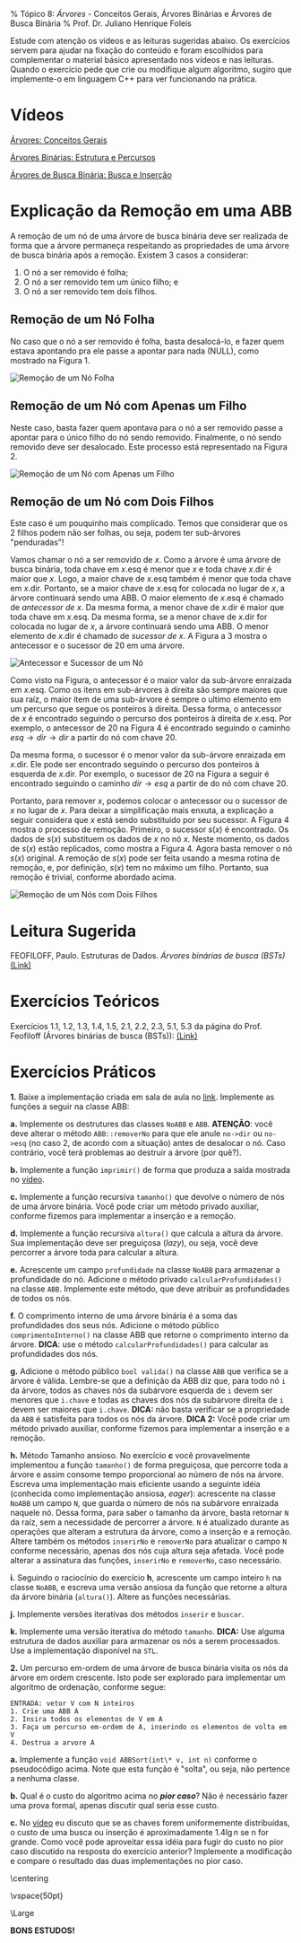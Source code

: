 % Tópico 8: *Árvores* - Conceitos Gerais, Árvores Binárias e Árvores de Busca Binária
% Prof. Dr. Juliano Henrique Foleis

Estude com atenção os vídeos e as leituras sugeridas abaixo. Os exercícios servem para ajudar na fixação do conteúdo e foram escolhidos para complementar o material básico apresentado nos vídeos e nas leituras. Quando o exercício pede que crie ou modifique algum algoritmo, sugiro que implemente-o em linguagem C++ para ver funcionando na prática.

# Vídeos

[Árvores: Conceitos Gerais](https://youtu.be/zE1FMszj_1c)

[Árvores Binárias: Estrutura e Percursos](https://youtu.be/l6SGErZpHro)

[Árvores de Busca Binária: Busca e Inserção](https://youtu.be/dzTCB5HthBQ)

# Explicação da Remoção em uma ABB

A remoção de um nó de uma árvore de busca binária deve ser realizada de forma que a árvore permaneça respeitando as propriedades de uma árvore de busca binária após a remoção. Existem 3 casos a considerar:

1. O nó a ser removido é folha;
2. O nó a ser removido tem um único filho; e
3. O nó a ser removido tem dois filhos.

## Remoção de um Nó Folha

No caso que o nó a ser removido é folha, basta desalocá-lo, e fazer quem estava apontando pra ele passe a apontar para nada (NULL), como mostrado na Figura 1.

![Remoção de um Nó Folha](rem_folha.png)

## Remoção de um Nó com Apenas um Filho

Neste caso, basta fazer quem apontava para o nó a ser removido passe a apontar para o único filho do nó sendo removido. Finalmente, o nó sendo removido deve ser desalocado. Este processo está representado na Figura 2.

![Remoção de um Nó com Apenas um Filho](rem_1filho.png)

## Remoção de um Nó com Dois Filhos

Este caso é um pouquinho mais complicado. Temos que considerar que os 2 filhos podem não ser folhas, ou seja, podem ter sub-árvores "penduradas"! 

Vamos chamar o nó a ser removido de $x$. Como a árvore é uma árvore de busca binária, toda chave em $x$.esq é menor que $x$ e toda chave $x$.dir é maior que $x$. Logo, a maior chave de $x$.esq também é menor que toda chave em $x$.dir. Portanto, se a maior chave de $x$.esq for colocada no lugar de $x$, a árvore continuará sendo uma ABB. O maior elemento de $x$.esq é chamado de *antecessor de x*. Da mesma forma, a menor chave de $x$.dir é maior que toda chave em $x$.esq. Da mesma forma, se a menor chave de $x$.dir for colocada no lugar de $x$, a árvore continuará sendo uma ABB. O menor elemento de $x$.dir é chamado de *sucessor de x*. A Figura a 3 mostra o antecessor e o sucessor de 20 em uma árvore.

![Antecessor e Sucessor de um Nó](ant_suc_20.png)

Como visto na Figura, o antecessor é o maior valor da sub-árvore enraizada em $x$.esq. Como os itens em sub-árvores à direita são sempre maiores que sua raíz, o maior item de uma sub-árvore é sempre o ultimo elemento em um percurso que segue os ponteiros à direita. Dessa forma, o antecessor de $x$ é encontrado seguindo o percurso dos ponteiros à direita de $x$.esq. Por exemplo, o antecessor de 20 na Figura 4 é encontrado seguindo o caminho $esq \rightarrow dir \rightarrow dir$ a partir do nó com chave 20.

Da mesma forma, o sucessor é o menor valor da sub-árvore enraizada em $x$.dir. Ele pode ser encontrado seguindo o percurso dos ponteiros à esquerda de $x$.dir. Por exemplo, o sucessor de 20 na Figura a seguir é encontrado seguindo o caminho $dir \rightarrow esq$ a partir de do nó com chave 20.

Portanto, para remover $x$, podemos colocar o antecessor ou o sucessor de $x$ no lugar de $x$. Para deixar a simplificação mais enxuta, a explicação a seguir considera que $x$ está sendo substituído por seu sucessor. A Figura 4 mostra o processo de remoção. Primeiro, o sucessor $s(x)$ é encontrado. Os dados de $s(x)$ substituem os dados de $x$ no nó $x$. Neste momento, os dados de $s(x)$ estão replicados, como mostra a Figura 4. Agora basta remover o nó $s(x)$ original. A remoção de $s(x)$ pode ser feita usando a mesma rotina de remoção, e, por definição, $s(x)$ tem no máximo um filho. Portanto, sua remoção é trivial, conforme abordado acima.

![Remoção de um Nós com Dois Filhos](rem_2filhos.png)

# Leitura Sugerida

FEOFILOFF, Paulo. Estruturas de Dados. *Árvores binárias de busca (BSTs)* [(Link)](https://www.ime.usp.br/~pf/estruturas-de-dados/aulas/st-bst.html)

# Exercícios Teóricos

Exercícios 1.1, 1.2, 1.3, 1.4, 1.5, 2.1, 2.2, 2.3, 5.1, 5.3 da página do Prof. Feofiloff (Árvores binárias de busca (BSTs)): [(Link)](https://www.ime.usp.br/~pf/estruturas-de-dados/aulas/st-bst.html)

# Exercícios Práticos

**1.** Baixe a implementação criada em sala de aula no [link](https://github.com/julianofoleiss/BCC4001-guias/tree/4178e3ceb8cb4c6add8cc29df2ffd58dac8adeec/08.%20arvores%20e%20arvores%20de%20busca%20bin%C3%A1ria/abb). Implemente as funções a seguir na classe ABB:

**a.** Implemente os destrutures das classes `NoABB` e `ABB`. **ATENÇÃO**: você deve alterar o método `ABB::removerNo` para que ele anule `no->dir` ou `no->esq` (no caso 2, de acordo com a situação) antes de desalocar o nó. Caso contrário, você terá problemas ao destruir a árvore (por quê?). 

**b.** Implemente a função `imprimir()` de forma que produza a saída mostrada no [vídeo](https://youtu.be/dzTCB5HthBQ?t=1960).

**c.** Implemente a função recursiva `tamanho()` que devolve o número de nós de uma árvore binária. Você pode criar um método privado auxiliar, conforme fizemos para implementar a inserção e a remoção.

**d.** Implemente a função recursiva `altura()` que calcula a altura da árvore. Sua implementação deve ser preguiçosa (*lazy*), ou seja, você deve percorrer a árvore toda para calcular a altura. 

**e.** Acrescente um campo `profundidade` na classe `NoABB` para armazenar a profundidade do nó. Adicione o método privado `calcularProfundidades()` na classe `ABB`. Implemente este método, que deve atribuir as profundidades de todos os nós.

**f.** O comprimento interno de uma árvore binária é a soma das profundidades dos seus nós. Adicione o método público `comprimentoInterno()` na classe ABB que retorne o comprimento interno da árvore. **DICA**: use o método `calcularProfundidades()` para calcular as profundidades dos nós.

**g.** Adicione o método público `bool valida()` na classe `ABB` que verifica se a árvore é válida. Lembre-se que a definição da ABB diz que, para todo nó `i` da árvore, todos as chaves nós da subárvore esquerda de `i` devem ser menores que `i.chave` e todas as chaves dos nós da subárvore direita de `i` devem ser maiores que `i.chave`. **DICA:** não basta verificar se a propriedade da `ABB` é satisfeita para todos os nós da árvore. **DICA 2:** Você pode criar um método privado auxiliar, conforme fizemos para implementar a inserção e a remoção.

**h.** Método Tamanho ansioso. No exercício **c** você provavelmente implementou a função `tamanho()` de forma preguiçosa, que percorre toda a árvore e assim consome tempo proporcional ao número de nós na árvore. Escreva uma implementação mais eficiente usando a seguinte idéia (conhecida como implementação ansiosa, *eager*): acrescente na classe `NoABB` um campo `N`, que guarda o número de nós na subárvore enraizada naquele nó. Dessa forma, para saber o tamanho da árvore, basta retornar `N` da raíz, sem a necessidade de percorrer a árvore. `N` é atualizado durante as operações que alteram a estrutura da árvore, como a inserção e a remoção. Altere também os métodos `inserirNo` e `removerNo` para atualizar o campo `N` conforme necessário, apenas dos nós cuja altura seja afetada. Você pode alterar a assinatura das funções, `inserirNo` e `removerNo`, caso necessário.

**i.** Seguindo o raciocínio do exercício **h**, acrescente um campo inteiro `h` na classe `NoABB`, e escreva uma versão ansiosa da função que retorne a altura da árvore binária (`altura()`). Altere as funções necessárias.

**j.** Implemente versões iterativas dos métodos `inserir` e `buscar`.

**k.** Implemente uma versão iterativa do método `tamanho`. **DICA:** Use alguma estrutura de dados auxiliar para armazenar os nós a serem processados. Use a implementação disponível na `STL`.

**2.** Um percurso em-ordem de uma árvore de busca binária visita os nós da árvore em ordem crescente. Isto pode ser explorado para implementar um algoritmo de ordenação, conforme segue:

~~~
ENTRADA: vetor V com N inteiros
1. Crie uma ABB A
2. Insira todos os elementos de V em A
3. Faça um percurso em-ordem de A, inserindo os elementos de volta em V
4. Destrua a arvore A
~~~

**a.** Implemente a função `void ABBSort(int\* v, int n)` conforme o pseudocódigo acima. Note que esta função é "solta", ou seja, não pertence a nenhuma classe.

**b.** Qual é o custo do algoritmo acima no ***pior caso***? Não é necessário fazer uma prova formal, apenas discutir qual seria esse custo.

**c.** No [vídeo](https://youtu.be/dzTCB5HthBQ?t=2301) eu discuto que se as chaves forem uniformemente distribuídas, o custo de uma busca ou inserção é aproximadamente $1.4 \lg n$ se n for grande. Como você pode aproveitar essa idéia para fugir do custo no pior caso discutido na resposta do exercício anterior? Implemente a modificação e compare o resultado das duas implementações no pior caso.


<!-- # Atividade para Entregar

A atividade a seguir é para ser feita individualmente e entregue via Moodle no tópico da Semana 2. A data-limite para entrega é dia **25/10/2021 às 23:55**. Em caso de cópia as atividades dos participantes serão desconsideradas.

## Descrição da Atividade

Nesta atividade você vai implementar a operação de remoção de um elemento em uma árvore de busca binária.

A remoção de um nó de uma árvore de busca binária deve ser realizada de forma que a árvore permaneça respeitando as propriedades de uma árvore de busca binária após a remoção. Existem 3 casos a considerar:

1. O nó a ser removido é folha;
2. O nó a ser removido tem um único filho; e
3. O nó a ser removido tem dois filhos.

### Remoção de um Nó Folha

No caso que o nó a ser removido é folha, basta desalocá-lo, e fazer quem estava apontando pra ele passe a apontar para nada (NULL), como mostrado na Figura 1.

![Remoção de um Nó Folha](rem_folha.png)

### Remoção de um Nó com Apenas um Filho

Neste caso, basta fazer quem apontava para o nó a ser removido passe a apontar para o único filho do nó sendo removido. Finalmente, o nó sendo removido deve ser desalocado. Este processo está representado na Figura 2.

![Remoção de um Nó com Apenas um Filho](rem_1filho.png)

### Remoção de um Nó com Dois Filhos

Este caso é um pouquinho mais complicado. Temos que considerar que os 2 filhos podem não ser folhas, ou seja, podem ter sub-árvores "penduradas"! 

Vamos chamar o nó a ser removido de $x$. Como a árvore é uma árvore de busca binária, toda chave em $x$.esq é menor que $x$ e toda chave $x$.dir é maior que $x$. Logo, a maior chave de $x$.esq também é menor que toda chave em $x$.dir. Portanto, se a maior chave de $x$.esq for colocada no lugar de $x$, a árvore continuará sendo uma ABB. O maior elemento de $x$.esq é chamado de *antecessor de x*. Da mesma forma, a menor chave de $x$.dir é maior que toda chave em $x$.esq. Da mesma forma, se a menor chave de $x$.dir for colocada no lugar de $x$, a árvore continuará sendo uma ABB. O menor elemento de $x$.dir é chamado de *sucessor de x*. A Figura a 3 mostra o antecessor e o sucessor de 20 em uma árvore.

![Antecessor e Sucessor de um Nó](ant_suc_20.png)

Como visto na Figura, o antecessor é o maior valor da sub-árvore enraizada em $x$.esq. Como os itens em sub-árvores à direita são sempre maiores que sua raíz, o maior item de uma sub-árvore é sempre o ultimo elemento em um percurso que segue os ponteiros à direita. Dessa forma, o antecessor de $x$ é encontrado seguindo o percurso dos ponteiros à direita de $x$.esq. Por exemplo, o antecessor de 20 na Figura 4 é encontrado seguindo o caminho $esq \rightarrow dir \rightarrow dir$ a partir do nó com chave 20.

Da mesma forma, o sucessor é o menor valor da sub-árvore enraizada em $x$.dir. Ele pode ser encontrado seguindo o percurso dos ponteiros à esquerda de $x$.dir. Por exemplo, o sucessor de 20 na Figura a seguir é encontrado seguindo o caminho $dir \rightarrow esq$ a partir de do nó com chave 20.

Portanto, para remover $x$, podemos colocar o antecessor ou o sucessor de $x$ no lugar de $x$. Para deixar a simplificação mais enxuta, a explicação a seguir considera que $x$ está sendo substituído por seu sucessor. A Figura 4 mostra o processo de remoção. Primeiro, o sucessor $s(x)$ é encontrado. Os dados de $s(x)$ substituem os dados de $x$ no nó $x$. Neste momento, os dados de $s(x)$ estão replicados, como mostra a Figura 4. Agora basta remover o nó $s(x)$ original. A remoção de $s(x)$ pode ser feita usando a mesma rotina de remoção, e, por definição, $s(x)$ tem no máximo um filho. Portanto, sua remoção é trivial, conforme abordado acima.

![Remoção de um Nós com Dois Filhos](rem_2filhos.png)

## Exercícios

**1.** Clone (ou atualize!) o repositório da disciplina no [github](https://github.com/julianofoleiss/BCC33A). A implementação da árvore de busca binária está nos arquivos *bin_trees/abb.c* e *bin_trees/abb.h*.

**a.** Implemente as funções *ABB_Criar*, *ABB_Buscar* e *ABB_Inserir* conforme mostrado no [vídeo](https://youtu.be/dzTCB5HthBQ).

**b.** Implemente a função *ABB_Imprimir* de forma que produza a saída mostrada no [vídeo](https://youtu.be/dzTCB5HthBQ?t=1960). **DICA:** O percurso em pré-ordem facilita a implementação dessa função!

**2.** Implemente a função *ABB_Remover* como descrita acima nos arquivos *bin_trees/abb.c* e *bin_trees/abb.h*. Sugiro o protótipo *void ABB_Remover(ABB \*\*A, int chave)*. Se for necessário, pode alterar o protótipo.

**3.** Verifique sua implementação seguindo os casos de teste abaixo. Use a saída da função *ABB_Imprimir* para verificar a cada remoção. Copie para um *txt* a ultima saída de *ABB_Imprimir* de cada um dos casos.

**a.** Insira as chaves na sequência: 70, 39, 88. Remova 70.

**b.** Insira as chaves na sequência: 10, 4, 20, 6, 2, 3, 5, 7. Remova: 10, 4, 5.

**c.** Insira as chaves na sequência: 30, 50, 40, 47, 15, 20, 25, 17, 19, 4, 7, 0. Remova: 0, 30, 15, 20.

## Você deve Entregar

Entregue em formato .zip os arquivos a seguir:

* Os arquivos-fonte desenvolvidos nos itens **1 e 2**, bem como os arquivos-fonte criados para realizar os testes. Faça um *Makefile* para compilar o seu programa. Modularize conforme julgar necessário.
* O arquivo *txt* produzido no item **3**.

\centering

\vspace{20pt}

**Por favor entregue como especificado acima!**  

\vspace{50pt}

**A data-limite para entrega é dia 16/07/2021 às 23:55.** -->

\centering

\vspace{50pt}

\Large

**BONS ESTUDOS!**
